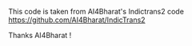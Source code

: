 This code is taken from AI4Bharat's Indictrans2 code https://github.com/AI4Bharat/IndicTrans2

Thanks AI4Bharat !
